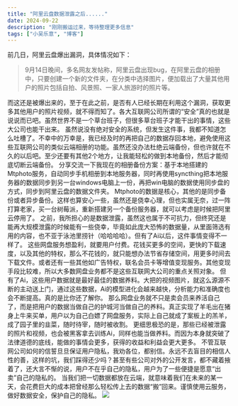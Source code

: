 ```yaml
---
title: "阿里云盘数据泄露之后......"
date: 2024-09-22
description: "刚刚搬运过来，等待整理更多信息"
tags: ["小吴乐意", "博客"]
---
```


前几日，阿里云盘爆出漏洞，具体情况如下：
> 9月14日晚间，多名网友发帖称，阿里云盘出现bug，在阿里云盘的相册中，只要创建一个新的文件夹，在分类中选择图片，便加载出了大量其他用户的照片包括自拍、风景照、一家人旅游时的照片等。

而这还是被爆出来的，至于在此之前，是否有人已经长期在利用这个漏洞，获取更多其他用户的照片视频，就不得而知了。各大互联网公司所谓的“安全”真的也就是说说而已吧。虽然世界不是一个草台班子，但很多草台班子才能干出的事情，这些大公司也能干出来。
虽然说没有绝对安全的系统，但发生这件事，我都不知道怎么吐槽了。不幸中的万幸是，我已经及时的再把自己的数据存回本地，避免使用这些互联网公司的类似云端相册的功能。虽然还没办法杜绝云端备份，但也许就在不久的以后吧。至少还要有其他2个地方，让我能轻松的做到本地备份，然后才能彻底切断云端备份。
分享交流一下我现在的相册备份方案：基于本地搭建的Mtphoto服务，自动同步手机相册到本地服务器，同时再使用syncthing把本地服务器的数据同步到另一台windows电脑上一份，再把win电脑的数据使用同步盘的方式，同步到阿里云盘的数据文件夹。
Mtphoto的数据是核心，其他的是同步备份或者异步备份。这样也算安心一些，虽然还是侥幸心理，但也实属无奈，过一阵打算老家，买一台树莓派，重新搭建另一个备份服务器，就可以考虑是时候把阿里云停用了。
之前，我所担心的是数据泄露，虽然这也属于不可抗力，但终究还是能再大规模泄露的时候能有一些侥幸，毕竟如此庞大恐怖的数据量，从里面筛选有用的内容，也不亚于泳池里捞针（哈哈哈哈）。但有了Ai以后，这件事情变得不一样了。
这些网盘服务想盈利，就要用户付费。花钱买更多的空间，更快的下载速度，以及其他的特权，那么不花钱的，就只能想办法节省存储空间，用更多时间去下载文件。或者还有一些其他如广告特权，联名会员卡等增值变现服务。其他变现手段比较难，所以大多数网盘业务都不是这些互联网大公司的重点关照对象。
但有了Ai，这些用户数据就是最好最佳的数据养料。大把的视频图片，就这么源源不断的主动送上门，通过这些数据，Ai的模型进化会越来越快，分析能力和准确度也会不断提高。真的是比你还了解你。
那么网盘业务就不只是卖会员来养活自己了，而是把用户的数据当做自己的护城河当做自己的养料。真正实现了羊毛出在猪身上牛来买单，用户以为自己白嫖了网盘服务，实际上自己就成了案板上的羔羊，成了园子里的韭菜，随时待宰，随时被收割。
更细思极恐的是，那些已经被泄露的照片和视频，也会被黑客拿去训练Ai，同样也能当做养料。而因为本身就突破了法律道德的底线，能做的事情会更多，获得的收益和利益会更大更多。
不管互联网公司如何的信誓旦旦保证用户隐私，我劝各位，都别信。永远不去盲目的相信人性的善，这样的坑，我们踩得还少吗？甚至有些公司对外的公开发言，都不藏着掖着了，还大言不惭的说，用户不在乎自己的隐私，用户为了一些便捷是愿意“出卖”自己的隐私的。
当我们把一切数据都放在云端，就意味着我们在未来的某一天，会花费巨大的成本把曾经那么轻松传上去的数据“搬”回来。谨慎使用云服务，做好数据安全，保护自己的隐私。
![](https://blog.xiaowuleyi.com/content/uploadfile/202409/5b241726963851.jpeg)
